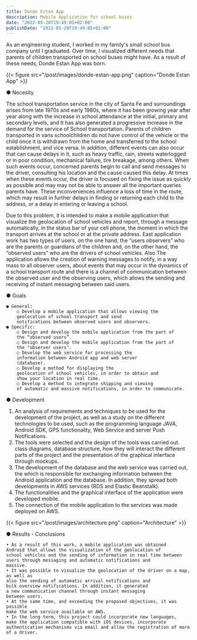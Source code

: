 ```yaml
---
title: Donde Estan App
description: Mobile Application for school buses
date: "2022-05-20T19:49:05+02:00"
publishDate: "2022-05-20T19:49:05+02:00"
---
```


As an engineering student, I worked in my family's small school bus company until I graduated. Over time, I visualized different needs that parents of children transported on school buses might have. As a result of these needs, Donde Estan App was born.

{{< figure src="/post/images/donde-estan-app.png" caption="Donde Estan App" >}}

● Necesity

The school transportation service in the city of Santa Fe and surroundings arises from
late 1970s and early 1980s, where it has been growing year after year along with
the increase in school attendance at the initial, primary and secondary levels, and
It has also generated a progressive increase in the demand for the service of
School transportation. Parents of children transported in vans
schoolchildren do not have control of the vehicle or the child once it is
withdrawn from the home and transferred to the school establishment, and vice versa.
In addition, different events can also occur that can cause
delays in it, such as heavy traffic, rain, streets
waterlogged or in poor condition, mechanical failure, tire breakage, among
others. When such events occur, concerned parents begin to
call and send messages to the driver, consulting his location and the cause
caused this delay. At times when these events occur, the driver
is focused on fixing the issue as quickly as possible and may
may not be able to answer all the important queries parents have.
These inconveniences influence a loss of time in the route, which
may result in further delays in finding or returning each child to the
address, or a delay in entering or leaving a school.

Due to this problem, it is intended to make a mobile application that
visualize the geolocation of school vehicles and report, through a
message automatically, in the status bar of your cell phone, the
moment in which the transport arrives at the school or at the private address. East
application work has two types of users, on the one hand, the “users
observers” who are the parents or guardians of the children and, on the other hand,
the “observed users” who are the drivers of school vehicles. Also
The application allows the creation of warning messages to notify, in a way
mass to all observer users, about events that may occur in
the dynamics of a school transport route and there is a channel of
communication between the observed user and the observing users, which
allows the sending and receiving of instant messaging between said users.

● Goals

    ● General:
        ○ Develop a mobile application that allows viewing the
        geolocation of school transport and send
        notifications between observed users and observers.
    ● Specific:
        ○ Design and develop the mobile application from the part of
        the “observed users”.
        ○ Design and develop the mobile application from the part of
        the "observer users".
        ○ Develop the web service for processing the
        information between Android app and web server
        (database).
        ○ Develop a method for displaying the
        geolocation of school vehicles, in order to obtain and
        show your location in real time.
        ○ Develop a method to integrate shipping and viewing
        of automatic and massive notifications, in order to communicate.

● Development

1. An analysis of requirements and techniques to be used for the
development of the project, as well as a study on the
different technologies to be used, such as the programming language
JAVA, Android SDK, GPS functionality, Web Service and server
Push Notifications.
2. The tools were selected and the design of the tools was carried out.
class diagrams, database structure, how they will
interact the different parts of the project and the presentation of the
graphical interface through mockups.
3. The development of the database and the web service was carried out, the
which is responsible for exchanging information between
the Android application and the database. In addition, they spread
both developments in AWS services (RDS and Elastic Beanstalk).
4. The functionalities and the graphical interface of the application were developed
mobile.
5. The connection of the mobile application to the services was made
deployed on AWS.

{{< figure src="/post/images/architecture.png" caption="Architecture" >}}

● Results - Conclusions

    • As a result of this work, a mobile application was obtained
    Android that allows the visualization of the geolocation of
    school vehicles and the sending of information in real time between
    users through messaging and automatic notifications and
    massive.
    • It was possible to visualize the geolocation of the driver on a map, as well as
    also the sending of automatic arrival notifications and
    bulk overview notifications. In addition, it generated
    a new communication channel through instant messaging
    between users.
    • At the same time, and exceeding the proposed objectives, it was possible
    make the web service available on AWS.
    • In the long term, this project could incorporate new languages,
    make the application compatible with iOS devices, incorporate
    authentication mechanisms via email and allow the registration of more
    of a driver.
